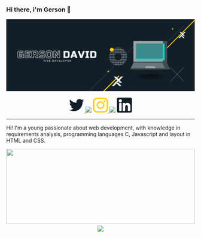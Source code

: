 ### Hi there, i'm Gerson 👋

<img
  src="https://raw.githubusercontent.com/Gdsoto/Gdsoto/main/Banner.png"
/>
<p align="center">
  <a href="https://twitter.com/Gdsoto5622">
    <img
      width="40px"
      height="40px"
      src="https://raw.githubusercontent.com/Gdsoto/Gdsoto/e5c25debc12999f5eadf82772ee73ff50f7618f1/assets/twitter.svg"
    />
  </a>
  <img src="https://i.imgur.com/FIER2ut.png" />
  <a href="https://www.instagram.com/gdsoto5622">
    <img
      width="40px"
      height="40px"
      src="https://raw.githubusercontent.com/Gdsoto/Gdsoto/929e4774ff9e526e34a8d0bd2885710516611e17/assets/logotipo-de-instagram.svg"
    />
  </a>
  <img src="https://i.imgur.com/FIER2ut.png" />
  <a href="https://www.linkedin.com/in/gdsoto">
    <img
      width="40px"
      height="40px"
      src="https://raw.githubusercontent.com/Gdsoto/Gdsoto/00af3fad33b06c8d8c99cd896776c7e913043da6/assets/linkedin.svg"
    />
  </a>
</p>
<hr />
<p>
  Hi! I'm a young passionate about web development, with knowledge in
  requirements analysis, programming languages C, Javascript and layout in
  HTML and CSS.
</p>
<div align="center">
  <img
    width="100%"
    height="200"
    src="https://github-readme-stats.vercel.app/api?username=Gdsoto&show_icons=true&theme=gotham"
  />
  <img
    align="center"
    src="https://github-readme-stats.anuraghazra1.vercel.app/api/top-langs/?username=Gdsoto&layout=compact&theme=gotham"
  />
</div>


